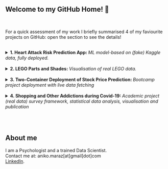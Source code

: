 ## Welcome to my GitHub Home! 👯
<br>

For a quick assessment of my work I briefly summarised 4 of my faviourite projects on GitHub: open the section to see the details!
<br> <br>

<details>
<summary> <b>1. Heart Attack Risk Prediction App: </b> <i>ML model-based on (fake) Kaggle data, fully deployed.</i></summary>
<br> 
This project was inspired by the <b>Heart Attack Risk Analysis</b> competition on <b>Kaggle</b>. The task was to predict heart attack risk (low/high) given 25 lifestyle and biometric features. After submitting my prediction to the Kaggle competition, I decided to develop another model, prioritizing precision to allow for more sensitive detection of high-risk cases. This model employs the <b>XGBoost</b> algorithm with <b>probability estimation</b>. If the model identifies a positive case, it is correct 43% of the time. After several iterations, the project culminated in deployment on <b>Google Cloud Platform</b> with a Streamlit frontend. The scripts (written in <b>Python</b>) can be found in <a href="https://github.com/anikomaraz/heart_attack_kaggle">this repository</a>.

Try it out! ➡️                                   [Heart Attack Risk App](https://fake-heart-attack.streamlit.app/)

<p align="center">
  <img src="https://drive.google.com/uc?export=view&id=17j_i3x_7hsjq252NOC_0X-6kj3lcLK-s" alt="Heart Attack Risk Prediction App" width="50%">
</p>

</details>
<br>

<details>
<summary> <b> 2. LEGO Parts and Shades: </b> <i>Visualisation of real LEGO data. </i></summary>
  <br>
Do you like LEGO? Then you'll love this little <a href="https://github.com/anikomaraz/LEGO/blob/main/lego.ipynb"><b>visualization project</b></a> that analyzes LEGO parts, sets, and color shades since their inception in 1949. My favorite image:

<p align="center">
  <img src="https://drive.google.com/uc?export=view&id=1vjgQACI3-Vo02b2bLNwOzsw8jc2C9Ah-" alt="LEGO Parts and Shades" width="80%">
</p>

</details>
<br>

<details>
<summary> <b> 3. Two-Container Deployment of Stock Price Prediction: </b> <i>Bootcamp project deployment with live data fetching</i></summary>
<br>
This project was part of my Data Science Bootcamp demo, where I handled the <b>data engineering</b> aspect. This <a href="https://github.com/anikomaraz/stock_prediction_2containers"><b>GitHub repository</b></a> contains the full deployment: <b>two backend containers—</b>(1) the <b>Python</b> container fetching data via API calls and containing the model weights, and (2) the <b>R</b> container creating visualizations using <b>ggplot</b>. The frontend is displayed using Streamlit. To learn more about how I deployed this project using two containers (Python and R) and linked it to the Streamlit frontend, check out my <a href="https://github.com/anikomaraz/stock_prediction_2containers/blob/master/blogpost/dockerize.md"><b>blog post</b></a>. A visual summary of what happens under the hood:
  
<p align="center">
  <img src="https://drive.google.com/uc?export=view&id=1tmrcfmCaHZdPJyxhrq_ZT630uMCwF4Lb" alt="Two-Container Deployment of Stock Price Prediction" width="50%">
</p>

</details>
<br>

<details>
<summary> <b> 4. Shopping and Other Addictions during Covid-19: </b> <i>Academic project (real data) survey framework, statistical data analysis, visualisation and publication</i></summary>
<br>
This project provided a unique opportunity to observe how the progress of the pandemic and the associated distress influenced addictive behaviors in the first 6 months in the USA. Using MTurk, we sampled 25 Americans every 3 days and administered our survey via formr (an R framework) to observe changes in patterns. <b>Live data quality checks</b>, reminders and feedback was included. You can find all the information in the <a href="https://github.com/anikomaraz/covid19-shopping"><b>repository</b></a> and in the two academic papers: <a href="https://akjournals.com/view/journals/2006/10/4/article-p912.xml?body=pdf-23898"><b>Paper 1</b></a> on excessive behaviors and <a href="https://www.ncbi.nlm.nih.gov/pmc/articles/PMC9109632/pdf/jba-11-088.pdf"><b>Paper 2</b></a> focusing specifically on <b>shopping</b>.
  
<p align="center">
  <img src="https://drive.google.com/uc?export=view&id=1qQ23p8SpZkIyaiwFKWYa8EsLr7tiszxF" alt="Shopping and Other Addictions during Covid-19" width="40%">
</p>

</details>



<br><br>

## About me

I am a Psychologist and a trained Data Scientist.  
Contact me at: aniko.maraz[at]gmail[dot]com  
[LinkedIn](https://www.linkedin.com/in/aniko-maraz-85220968/).
